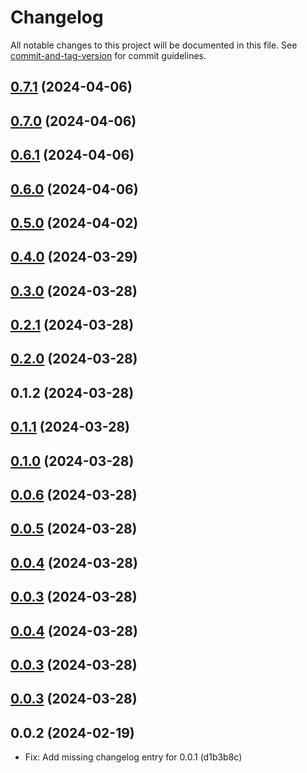 # Changelog

All notable changes to this project will be documented in this file. See [commit-and-tag-version](https://github.com/absolute-version/commit-and-tag-version) for commit guidelines.

## [0.7.1](https://github.com/BluDevKit/vue-ui/compare/v0.7.0...v0.7.1) (2024-04-06)

## [0.7.0](https://github.com/BluDevKit/vue-ui/compare/v0.6.1...v0.7.0) (2024-04-06)

## [0.6.1](https://github.com/BluDevKit/vue-ui/compare/v0.6.0...v0.6.1) (2024-04-06)

## [0.6.0](https://github.com/BluDevKit/vue-ui/compare/v0.5.0...v0.6.0) (2024-04-06)

## [0.5.0](https://github.com/BluDevKit/vue-ui/compare/v0.4.0...v0.5.0) (2024-04-02)

## [0.4.0](https://github.com/BluDevKit/vue-ui/compare/v0.3.0...v0.4.0) (2024-03-29)

## [0.3.0](https://github.com/BluDevKit/vue-ui/compare/v0.2.1...v0.3.0) (2024-03-28)

## [0.2.1](https://github.com/BluDevKit/vue-ui/compare/v0.2.0...v0.2.1) (2024-03-28)

## [0.2.0](https://github.com/BluDevKit/vue-ui/compare/v0.1.2...v0.2.0) (2024-03-28)

## 0.1.2 (2024-03-28)

## [0.1.1](https://github.com/BluDevKit/vue-ui/compare/v0.1.0...v0.1.1) (2024-03-28)

## [0.1.0](https://github.com/BluDevKit/vue-ui/compare/v0.0.8...v0.1.0) (2024-03-28)

## [0.0.6](https://github.com/BluDevKit/vue-ui/compare/v0.0.8...v0.0.6) (2024-03-28)

## [0.0.5](https://github.com/BluDevKit/vue-ui/compare/v0.0.8...v0.0.5) (2024-03-28)

## [0.0.4](https://github.com/BluDevKit/vue-ui/compare/v0.0.8...v0.0.4) (2024-03-28)

## [0.0.3](https://github.com/BluDevKit/vue-ui/compare/v0.0.8...v0.0.3) (2024-03-28)

## [0.0.4](https://github.com/BluDevKit/vue-ui/compare/v0.0.8...v0.0.4) (2024-03-28)

## [0.0.3](https://github.com/BluDevKit/vue-ui/compare/v0.0.8...v0.0.3) (2024-03-28)

## [0.0.3](https://github.com/BluDevKit/vue-ui/compare/v0.0.8...v0.0.3) (2024-03-28)

## 0.0.2 (2024-02-19)
- Fix: Add missing changelog entry for 0.0.1 (d1b3b8c)
